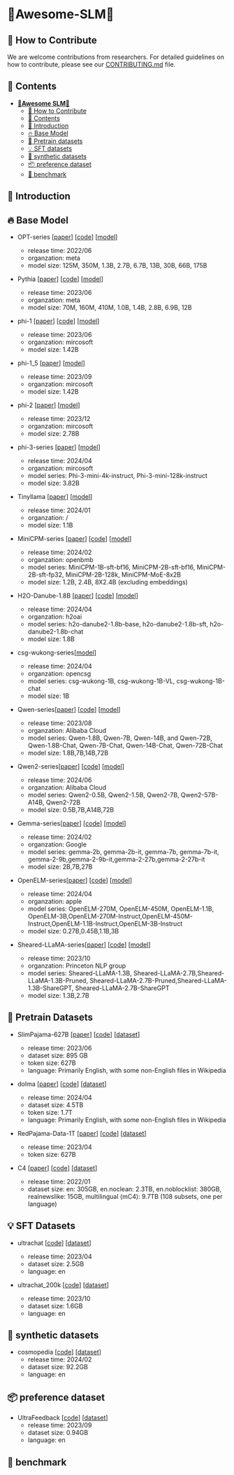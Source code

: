 # 🎉**Awesome-SLM**🎉

## 🌱 How to Contribute
We are welcome contributions from researchers. For detailed guidelines on how to contribute, please see our [CONTRIBUTING.md](CONTRIBUTING.md) file.

## 📜 Contents
- [🎉**Awesome SLM**🎉](#Awesome-SLM)
  - [🌱 How to Contribute](#-how-to-contribute)
  - [📜 Contents](#-contents)
  - [👋 Introduction](#-introduction)
  - [🔥 Base Model](#-base-model)
  - [💪 Pretrain datasets](#-Pretrain-dataset)
  - [💡 SFT datasets](#-SFT-dataset)
  - [🔧 synthetic datasets](#-synthetic-dataset)
  - [📦 preference dataset](#-preference-dataset)
  - [🌈 benchmark](#-benchmark)
 
## 👋 Introduction


## 🔥 Base Model

- OPT-series [[paper](https://arxiv.org/abs/2205.01068)] [[code](https://github.com/facebookresearch/metaseq)] [[model](https://huggingface.co/facebook/opt-1.3b)]
  - release time: 2022/06
  - organzation: meta
  - model size: 125M, 350M, 1.3B, 2.7B, 6.7B, 13B, 30B, 66B, 175B

- Pythia [[paper](https://arxiv.org/pdf/2304.01373)] [[code](https://github.com/EleutherAI/pythia)] [[model](https://huggingface.co/EleutherAI/pythia-1b)]
  - release time: 2023/06
  - organzation: meta
  - model size: 70M, 160M, 410M, 1.0B, 1.4B, 2.8B, 6.9B, 12B

- phi-1 [[paper](https://arxiv.org/pdf/2306.11644.pdf)] [[code](https://huggingface.co/TommyZQ/phi-1)] [[model](https://huggingface.co/TommyZQ/phi-1)]
  - release time: 2023/06
  - organzation: mircosoft
  - model size: 1.42B

- phi-1_5 [[paper](https://arxiv.org/pdf/2309.05463.pdf)] [[model](https://huggingface.co/TommyZQ/phi-1_5)]
  - release time: 2023/09
  - organzation: mircosoft
  - model size: 1.42B

- phi-2 [[paper](https://arxiv.org/pdf/2309.05463.pdf)] [[model](https://huggingface.co/TommyZQ/phi-2)]
  - release time: 2023/12
  - organzation: mircosoft
  - model size: 2.78B

- phi-3-series [[paper](https://arxiv.org/pdf/2404.14219)] [[model](https://huggingface.co/microsoft/Phi-3-mini-4k-instruct)]
  - release time: 2024/04
  - organzation: mircosoft
  - model series: Phi-3-mini-4k-instruct, Phi-3-mini-128k-instruct
  - model size: 3.82B

- Tinyllama [[paper](https://arxiv.org/abs/2401.02385)] [[model](https://huggingface.co/TinyLlama)]
  - release time: 2024/01
  - organzation: /
  - model size: 1.1B

 - MiniCPM-series [[paper](https://shengdinghu.notion.site/MiniCPM-c805a17c5c8046398914e47f0542095a)]
  [[code](https://github.com/OpenBMB/MiniCPM)] 
  [[model](https://huggingface.co/openbmb/MiniCPM-2B-sft-bf16)]
    - release time: 2024/02
    - organzation: openbmb
    - model series: MiniCPM-1B-sft-bf16, MiniCPM-2B-sft-bf16, MiniCPM-2B-sft-fp32, MiniCPM-2B-128k, MiniCPM-MoE-8x2B
    - model size: 1.2B, 2.4B, 8X2.4B (excluding embeddings)

- H2O-Danube-1.8B [[paper](https://arxiv.org/abs/2401.16818)] [[code](https://github.com/OpenBMB/MiniCPM)] 
[[model](https://huggingface.co/h2oai/h2o-danube2-1.8b-base)]
    - release time: 2024/04
    - organzation: h2oai
    - model series: h2o-danube2-1.8b-base, h2o-danube2-1.8b-sft, h2o-danube2-1.8b-chat
    - model size: 1.8B

- csg-wukong-series[[model](https://huggingface.co/opencsg/csg-wukong-1B)]
    - release time: 2024/04
    - organzation: opencsg
    - model series: csg-wukong-1B, csg-wukong-1B-VL, csg-wukong-1B-chat
    - model size: 1B
      
- Qwen-series[[paper](https://arxiv.org/abs/2309.16609)] [[code](https://github.com/QwenLM/Qwen)] 
[[model](https://huggingface.co/Qwen)]
    - release time: 2023/08
    - organzation: Alibaba Cloud
    - model series: Qwen-1.8B, Qwen-7B, Qwen-14B, and Qwen-72B, Qwen-1.8B-Chat, Qwen-7B-Chat, Qwen-14B-Chat, Qwen-72B-Chat
    - model size: 1.8B,7B,14B,72B

- Qwen2-series[[paper](https://qwenlm.github.io/zh/blog/qwen2/)] [[code](https://github.com/QwenLM/Qwen2)] [[model](https://huggingface.co/Qwen)]
    - release time: 2024/06
    - organzation: Alibaba Cloud
    - model series: Qwen2-0.5B, Qwen2-1.5B, Qwen2-7B, Qwen2-57B-A14B, Qwen2-72B
    - model size: 0.5B,7B,A14B,72B
      
- Gemma-series[[paper](https://storage.googleapis.com/deepmind-media/gemma/gemma-report.pdf)] [[code]([https://github.com/google-deepmind/gemma)] [[model](https://huggingface.co/google/gemma-2b)]
    - release time: 2024/02
    - organzation: Google
    - model series: gemma-2b, gemma-2b-it, gemma-7b, gemma-7b-it, gemma-2-9b,gemma-2-9b-it,gemma-2-27b,gemma-2-27b-it
    - model size: 2B,7B,27B

- OpenELM-series[[paper](https://arxiv.org/abs/2404.14619)] [[code]([https://github.com/apple/corenet)] [[model](https://huggingface.co/collections/apple/openelm-instruct-models-6619ad295d7ae9f868b759c)]
    - release time: 2024/04
    - organzation: apple
    - model series: OpenELM-270M, OpenELM-450M, OpenELM-1.1B, OpenELM-3B,OpenELM-270M-Instruct,OpenELM-450M-Instruct,OpenELM-1.1B-Instruct,OpenELM-3B-Instruct
    - model size: 0.27B,0.45B,1.1B,3B

 - Sheared-LLaMA-series[[paper](https://arxiv.org/abs/2310.06694)] [[code]([https://github.com/princeton-nlp/LLM-Shearing)] [[model](https://huggingface.co/princeton-nlp/Sheared-LLaMA-1.3B)]
    - release time: 2023/10
    - organzation: Princeton NLP group
    - model series:  Sheared-LLaMA-1.3B, Sheared-LLaMA-2.7B,Sheared-LLaMA-1.3B-Pruned, Sheared-LLaMA-2.7B-Pruned,Sheared-LLaMA-1.3B-ShareGPT, Sheared-LLaMA-2.7B-ShareGPT
    - model size: 1.3B,2.7B
      
## 💪 Pretrain Datasets
- SlimPajama-627B [[paper](https://www.cerebras.net/blog/slimpajama-a-627b-token-cleaned-and-deduplicated-version-of-redpajama)] [[code](https://github.com/Cerebras/modelzoo/tree/main/src/cerebras/modelzoo/data_preparation/nlp/slimpajama)] [[dataset](https://huggingface.co/datasets/cerebras/SlimPajama-627B)]
  - release time: 2023/06
  - dataset size: 895 GB
  - token size: 627B
  - language: Primarily English, with some non-English files in Wikipedia
  

- dolma [[paper](https://arxiv.org/abs/2402.00159)] [[code](https://github.com/allenai/dolma)] [[dataset](https://huggingface.co/datasets/allenai/dolma)]
  - release time: 2024/04
  - dataset size: 4.5TB
  - token size: 1.7T
  - language: Primarily English, with some non-English files in Wikipedia

- RedPajama-Data-1T [[paper](https://arxiv.org/pdf/1906.02285.pdf)] [[code](https://github.com/togethercomputer/RedPajama-Data)] [[dataset](https://huggingface.co/datasets/togethercomputer/RedPajama-Data-1T)]
  - release time: 2023/04
  - token size: 627B

- C4 [[paper](https://www.tensorflow.org/datasets/catalog/c4)] [[code](https://github.com/allenai/c4-documentation)] [[dataset](https://huggingface.co/datasets/c4)]
  - release time: 2022/01
  - dataset size: en: 305GB, en.noclean: 2.3TB, en.noblocklist: 380GB, realnewslike: 15GB, multilingual (mC4): 9.7TB (108 subsets, one per language)


## 💡 SFT Datasets
- ultrachat [[code](https://github.com/thunlp/UltraChat)] [[dataset](https://huggingface.co/datasets/stingning/ultrachat)]
  - release time: 2023/04
  - dataset size: 2.5GB
  - language: en

- ultrachat_200k [[code](https://github.com/thunlp/UltraChat)] [[dataset](https://huggingface.co/datasets/HuggingFaceH4/ultrachat_200k)]
  - release time: 2023/10
  - dataset size: 1.6GB
  - language: en


## 🔧 synthetic datasets
- cosmopedia [[code](https://github.com/thunlp/UltraChat)] [[dataset](https://huggingface.co/datasets/HuggingFaceTB/cosmopedia)]
  - release time: 2024/02
  - dataset size: 92.2GB
  - language: en


## 📦 preference dataset
- UltraFeedback [[code](https://github.com/thunlp/UltraChat)] [[dataset](https://huggingface.co/datasets/openbmb/UltraFeedback)]
  - release time: 2023/09
  - dataset size: 0.94GB
  - language: en


## 🌈 benchmark
